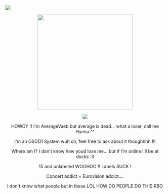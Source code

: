 
![](https://komarev.com/ghpvc/?username=AverageVaeb&color=lightgrey&label= Molesss )

<p align="center">
<img src="https://i.pinimg.com/736x/f0/45/f7/f045f7a5dfff4eb1f070f67a8ae79cac.jpg" width=300 height=300>
</p>



<div align="center">
<p align="center">
  <a href="https://spotify-github-profile.kittinanx.com/api/view?uid=d1bqsmqsv5xny71hcpjc38d4t&redirect=true">
    <img src="https://spotify-github-profile.kittinanx.com/api/view?uid=d1bqsmqsv5xny71hcpjc38d4t&cover_image=true&theme=natemoo-re&show_offline=true&background_color=2b285d&interchange=false&profanity=false&bar_color=ecc279&bar_color_cover=false">
  </a>
</p>

HOWDY !!
I'm AverageVaeb but average is dead... what a loser, call me Hyena ^^
</p>
I'm an OSDD1 System wuh oh, feel free to ask about it thoughhhh !!!
</p>
Where am I? I don't know how youd lose me... but if I'm online i'll be at docks :3
</p>
15 and unlabeled WOOHOO !! Labels SUCK !
</p>
Concert addict + Eurovision addict....
</p>
I don't know what people but in these LOL
HOW DO PEOPLE DO THIS RBO
